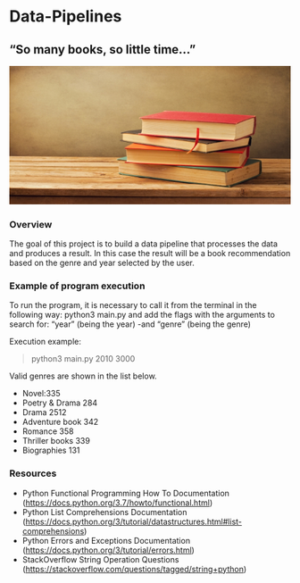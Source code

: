 # Data-Pipelines

## “So many books, so little time…”

![alt libros](Input/books-portada.jpg)

### Overview

The goal of this project is to build a data pipeline that processes the data and produces a result. In this case the result will be a book recommendation based on the genre and year selected by the user.



### Example of program execution

To run the program, it is necessary to call it from the terminal in the following way: python3 main.py and add the flags with the arguments to search for: “year” (being the year) -and “genre” (being the genre)

Execution example:

> python3 main.py  2010  3000

Valid genres are shown in the list below.

* Novel:335
* Poetry & Drama 284
* Drama 2512
* Adventure book 342
* Romance 358
* Thriller books 339
* Biographies 131

### Resources 

* Python Functional Programming How To Documentation (https://docs.python.org/3.7/howto/functional.html)
* Python List Comprehensions Documentation (https://docs.python.org/3/tutorial/datastructures.html#list-comprehensions)
* Python Errors and Exceptions Documentation (https://docs.python.org/3/tutorial/errors.html)
* StackOverflow String Operation Questions (https://stackoverflow.com/questions/tagged/string+python)